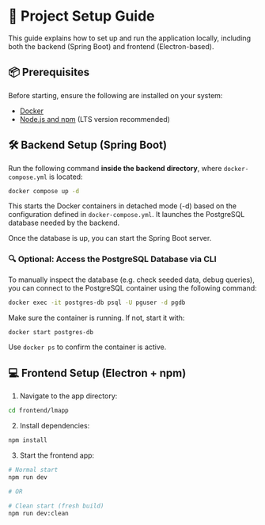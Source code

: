 # 🚀 Project Setup Guide  

This guide explains how to set up and run the application locally, including both the backend (Spring Boot) and frontend (Electron-based).  

## 📦 Prerequisites  

Before starting, ensure the following are installed on your system:

- [Docker](https://www.docker.com/products/docker-desktop/)
- [Node.js and npm](https://nodejs.org/) (LTS version recommended)  

## 🛠️ Backend Setup (Spring Boot)  

Run the following command **inside the backend directory**, where `docker-compose.yml` is located:  

```bash
docker compose up -d
```  

This starts the Docker containers in detached mode (-d) based on the configuration defined in `docker-compose.yml`. It launches the PostgreSQL database needed by the backend.

Once the database is up, you can start the Spring Boot server.  

### 🔍 Optional: Access the PostgreSQL Database via CLI  

To manually inspect the database (e.g. check seeded data, debug queries), you can connect to the PostgreSQL container using the following command:  

```bash
docker exec -it postgres-db psql -U pguser -d pgdb
```  

Make sure the container is running. If not, start it with:  

```bash
docker start postgres-db
```  

Use `docker ps` to confirm the container is active.

## 💻 Frontend Setup (Electron + npm)

1. Navigate to the app directory:  

```bash
cd frontend/lmapp
```  

2. Install dependencies:  

```bash
npm install
```

3. Start the frontend app:  

```bash
# Normal start
npm run dev

# OR

# Clean start (fresh build)
npm run dev:clean
```  

<!-- 
## 🧪 Troubleshooting  
-->